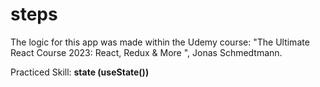 # steps
The logic for this app was made within the Udemy course: "The Ultimate React Course 2023: React, Redux &amp; More ", Jonas Schmedtmann. 

Practiced Skill: **state (useState())**
